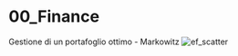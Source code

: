 # 00_Finance
Gestione di un portafoglio ottimo - Markowitz
![ef_scatter](https://github.com/MiguelOviedo007/00_Finance/assets/119289671/5f541cb8-c291-4bfc-82e0-9d612a4b1af6)
